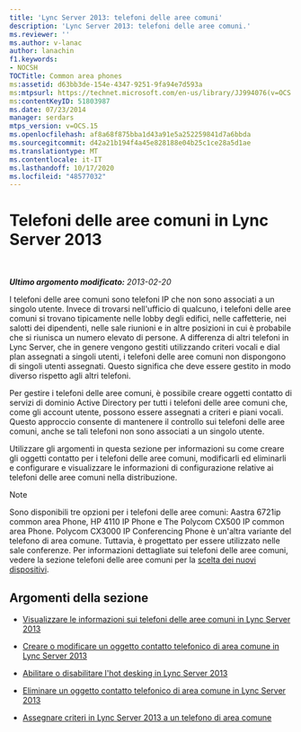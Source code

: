```yaml
---
title: 'Lync Server 2013: telefoni delle aree comuni'
description: 'Lync Server 2013: telefoni delle aree comuni.'
ms.reviewer: ''
ms.author: v-lanac
author: lanachin
f1.keywords:
- NOCSH
TOCTitle: Common area phones
ms:assetid: d63bb3de-154e-4347-9251-9fa94e7d593a
ms:mtpsurl: https://technet.microsoft.com/en-us/library/JJ994076(v=OCS.15)
ms:contentKeyID: 51803987
ms.date: 07/23/2014
manager: serdars
mtps_version: v=OCS.15
ms.openlocfilehash: af8a68f875bba1d43a91e5a252259841d7a6bbda
ms.sourcegitcommit: d42a21b194f4a45e828188e04b25c1ce28a5d1ae
ms.translationtype: MT
ms.contentlocale: it-IT
ms.lasthandoff: 10/17/2020
ms.locfileid: "48577032"
---
```

# <a name="common-area-phones-in-lync-server-2013"></a>Telefoni delle aree comuni in Lync Server 2013

<div data-xmlns="http://www.w3.org/1999/xhtml">

<div class="topic" data-xmlns="http://www.w3.org/1999/xhtml" data-msxsl="urn:schemas-microsoft-com:xslt" data-cs="https://msdn.microsoft.com/">

<div data-asp="https://msdn2.microsoft.com/asp">



</div>

<div id="mainSection">

<div id="mainBody">

<span> </span>

_**Ultimo argomento modificato:** 2013-02-20_

I telefoni delle aree comuni sono telefoni IP che non sono associati a un singolo utente. Invece di trovarsi nell'ufficio di qualcuno, i telefoni delle aree comuni si trovano tipicamente nelle lobby degli edifici, nelle caffetterie, nei salotti dei dipendenti, nelle sale riunioni e in altre posizioni in cui è probabile che si riunisca un numero elevato di persone. A differenza di altri telefoni in Lync Server, che in genere vengono gestiti utilizzando criteri vocali e dial plan assegnati a singoli utenti, i telefoni delle aree comuni non dispongono di singoli utenti assegnati. Questo significa che deve essere gestito in modo diverso rispetto agli altri telefoni.

Per gestire i telefoni delle aree comuni, è possibile creare oggetti contatto di servizi di dominio Active Directory per tutti i telefoni delle aree comuni che, come gli account utente, possono essere assegnati a criteri e piani vocali. Questo approccio consente di mantenere il controllo sui telefoni delle aree comuni, anche se tali telefoni non sono associati a un singolo utente.

Utilizzare gli argomenti in questa sezione per informazioni su come creare gli oggetti contatto per i telefoni delle aree comuni, modificarli ed eliminarli e configurare e visualizzare le informazioni di configurazione relative ai telefoni delle aree comuni nella distribuzione.

<div>


> [!NOTE]  
> Sono disponibili tre opzioni per i telefoni delle aree comuni: Aastra 6721ip common area Phone, HP 4110 IP Phone e The Polycom CX500 IP common area Phone. Polycom CX3000 IP Conferencing Phone è un'altra variante del telefono di area comune. Tuttavia, è progettato per essere utilizzato nelle sale conferenze. Per informazioni dettagliate sui telefoni delle aree comuni, vedere la sezione telefoni delle aree comuni per la <A href="https://technet.microsoft.com/library/gg398958(v=ocs.14).aspx">scelta dei nuovi dispositivi</A>.



</div>

<div>

## <a name="in-this-section"></a>Argomenti della sezione

  - [Visualizzare le informazioni sui telefoni delle aree comuni in Lync Server 2013](lync-server-2013-view-common-area-phone-information.md)

  - [Creare o modificare un oggetto contatto telefonico di area comune in Lync Server 2013](lync-server-2013-create-or-modify-a-common-area-phone-contact-object.md)

  - [Abilitare o disabilitare l'hot desking in Lync Server 2013](lync-server-2013-enable-or-disable-hot-desking.md)

  - [Eliminare un oggetto contatto telefonico di area comune in Lync Server 2013](lync-server-2013-delete-a-common-area-phone-contact-object.md)

  - [Assegnare criteri in Lync Server 2013 a un telefono di area comune](lync-server-2013-assign-policies-to-a-common-area-phone.md)

</div>

</div>

<span> </span>

</div>

</div>

</div>

